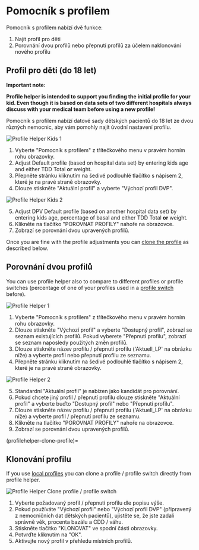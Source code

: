 # Pomocník s profilem

Pomocník s profilem nabízí dvě funkce:

1. Najít profil pro děti
2. Porovnání dvou profilů nebo přepnutí profilů za účelem naklonování nového profilu

## Profil pro děti (do 18 let)

**Important note:**

**Profile helper is intended to support you finding the initial profile for your kid. Even though it is based on data sets of two different hospitals always discuss with your medical team before using a new profile!**

Pomocník s profilem nabízí datové sady dětských pacientů do 18 let ze dvou různých nemocnic, aby vám pomohly najít úvodní nastavení profilu.

![Profile Helper Kids 1](../images/ProfileHelperKids1.png)

1. Vyberte "Pomocník s profilem" z třítečkového menu v pravém horním rohu obrazovky.
2. Adjust Default profile (based on hospital data set) by entering kids age and either TDD Total **or** weight.
3. Přepněte stránku kliknutím na šedivé podlouhlé tlačítko s nápisem 2, které je na pravé straně obrazovky.
4. Dlouze stiskněte "Aktuální profil" a vyberte "Výchozí profil DVP".

![Profile Helper Kids 2](../images/ProfileHelperKids2.png)

5. Adjust DPV Default profile (based on another hospital data set) by entering kids age, percentage of basal and either TDD Total **or** weight.
6. Klikněte na tlačítko "POROVNAT PROFILY" nahoře na obrazovce.
7. Zobrazí se porovnání dvou upravených profilů.

Once you are fine with the profile adjustments you can [clone the profile](profilehelper-clone-profile) as described below.

## Porovnání dvou profilů

You can use profile helper also to compare to different profiles or profile switches (percentage of one of your profiles used in a [profile switch](../Usage/Profiles.md) before).

![Profile Helper 1](../images/ProfileHelper1.png)

1. Vyberte "Pomocník s profilem" z třítečkového menu v pravém horním rohu obrazovky.
2. Dlouze stiskněte "Výchozí profil" a vyberte "Dostupný profil", zobrazí se seznam existujících profilů. Pokud vyberete "Přepnutí profilu", zobrazí se seznam naposledy použitých změn profilů.
3. Dlouze stiskněte název profilu / přepnutí profilu ('Aktuell_LP' na obrázku níže) a vyberte profil nebo přepnutí profilu ze seznamu.
4. Přepněte stránku kliknutím na šedivé podlouhlé tlačítko s nápisem 2, které je na pravé straně obrazovky.

![Profile Helper 2](../images/ProfileHelper2.png)

5. Standardní "Aktuální profil" je nabízen jako kandidát pro porovnání.
6. Pokud chcete jiný profil / přepnutí profilu dlouze stiskněte "Aktuální profil" a vyberte buďto "Dostupný profil" nebo "Přepnutí profilu".
7. Dlouze stiskněte název profilu / přepnutí profilu ('Aktuell_LP' na obrázku níže) a vyberte profil / přepnutí profilu ze seznamu.
8. Klikněte na tlačítko "POROVNAT PROFILY" nahoře na obrazovce.
9. Zobrazí se porovnání dvou upravených profilů.

(profilehelper-clone-profile)=
## Klonování profilu

If you use [local profiles](Config-Builder-local-profile) you can clone a profile / profile switch directly from profile helper.

![Profile Helper Clone profile / profile switch](../images/ProfileHelperClone.png)

1. Vyberte požadovaný profil / přepnutí profilu dle popisu výše.
2. Pokud používáte "Výchozí profil" nebo "Výchozí profil DVP" (připravený z nemocničních dat dětských pacientů), ujistěte se, že jste zadali správně věk, procenta bazálu a CDD / váhu.
3. Stiskněte tlačítko "KLONOVAT" ve spodní části obrazovky.
4. Potvrďte kliknutím na "OK".
5. Aktivujte nový profil v přehledu místních profilů.
